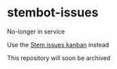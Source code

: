 # stembot-issues

No-longer in service

Use the [Stem issues kanban](https://issues.stem.help) instead

This repository will soon be archived

